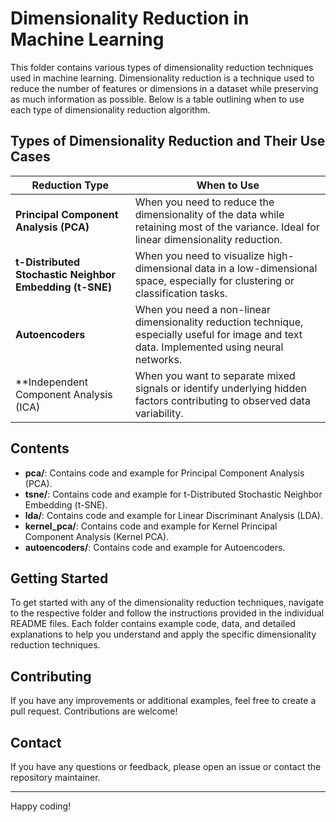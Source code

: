 # Dimensionality Reduction in Machine Learning

This folder contains various types of dimensionality reduction techniques used in machine learning. Dimensionality reduction is a technique used to reduce the number of features or dimensions in a dataset while preserving as much information as possible. Below is a table outlining when to use each type of dimensionality reduction algorithm.

## Types of Dimensionality Reduction and Their Use Cases

| **Reduction Type**        | **When to Use**                                                                                                                                         |
|---------------------------|---------------------------------------------------------------------------------------------------------------------------------------------------------|
| **Principal Component Analysis (PCA)** | When you need to reduce the dimensionality of the data while retaining most of the variance. Ideal for linear dimensionality reduction.                                      |
| **t-Distributed Stochastic Neighbor Embedding (t-SNE)** | When you need to visualize high-dimensional data in a low-dimensional space, especially for clustering or classification tasks.                               |
| **Autoencoders**           | When you need a non-linear dimensionality reduction technique, especially useful for image and text data. Implemented using neural networks.        |
| **Independent Component Analysis (ICA) | When you want to separate mixed signals or identify underlying hidden factors contributing to observed data variability.|


## Contents

- **pca/**: Contains code and example for Principal Component Analysis (PCA).
- **tsne/**: Contains code and example for t-Distributed Stochastic Neighbor Embedding (t-SNE).
- **lda/**: Contains code and example for Linear Discriminant Analysis (LDA).
- **kernel_pca/**: Contains code and example for Kernel Principal Component Analysis (Kernel PCA).
- **autoencoders/**: Contains code and example for Autoencoders.

## Getting Started

To get started with any of the dimensionality reduction techniques, navigate to the respective folder and follow the instructions provided in the individual README files. Each folder contains example code, data, and detailed explanations to help you understand and apply the specific dimensionality reduction techniques.

## Contributing

If you have any improvements or additional examples, feel free to create a pull request. Contributions are welcome!

## Contact

If you have any questions or feedback, please open an issue or contact the repository maintainer.

---
Happy coding!
